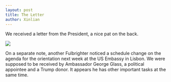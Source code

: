 ```yaml
---
layout: post
title: The Letter
author: Xinlian
---
```


We received a letter from the President, a nice pat on the back.

![](/images/IMG_letter.png)

On a separate note, another Fulbrighter noticed a schedule change on the agenda for the orientation next week at the US Embassy in Lisbon.  We were supposed to be received by Ambassador George Glass, a political appointee and a Trump donor.  It appears he has other important tasks at the same time.
